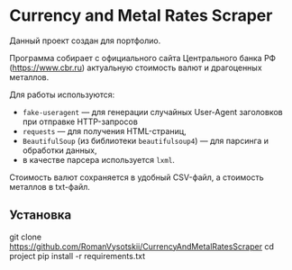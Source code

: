 # Currency and Metal Rates Scraper

Данный проект создан для портфолио.

Программа собирает с официального сайта Центрального банка РФ (https://www.cbr.ru) актуальную стоимость валют и драгоценных металлов.

Для работы используются:
- `fake-useragent` — для генерации случайных User-Agent заголовков при отправке HTTP-запросов
- `requests` — для получения HTML-страниц,
- `BeautifulSoup` (из библиотеки `beautifulsoup4`) — для парсинга и обработки данных,  
- в качестве парсера используется `lxml`.

Стоимость валют сохраняется в удобный CSV-файл, а стоимость металлов в txt-файл.

## Установка
git clone https://github.com/RomanVysotskii/CurrencyAndMetalRatesScraper
cd project
pip install -r requirements.txt

